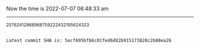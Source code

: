 Now the time is 2022-07-07 06:48:33 am

---

<small>25762412988968759222432195624323</small>

```txt

Latest commit SHA is: 5ecf695bfb6c01fed6d82b915173820c2b88ea26
```

